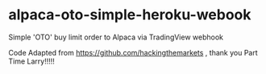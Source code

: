 # alpaca-oto-simple-heroku-webook
Simple 'OTO' buy limit order to Alpaca via TradingView webhook 


Code Adapted from https://github.com/hackingthemarkets , thank you Part Time Larry!!!!!
